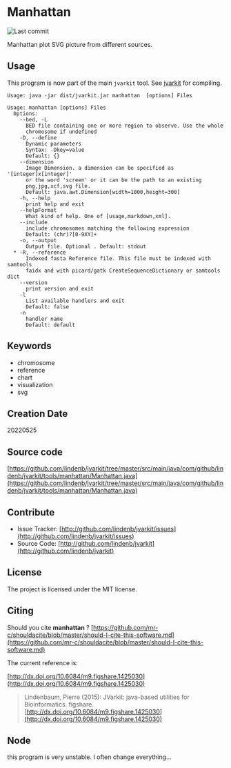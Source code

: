 # Manhattan

![Last commit](https://img.shields.io/github/last-commit/lindenb/jvarkit.png)

Manhattan plot SVG picture from different sources.


## Usage


This program is now part of the main `jvarkit` tool. See [jvarkit](JvarkitCentral.md) for compiling.


```
Usage: java -jar dist/jvarkit.jar manhattan  [options] Files

Usage: manhattan [options] Files
  Options:
    --bed, -L
      BED file containing one or more region to observe. Use the whole 
      chromosome if undefined
    -D, --define
      Dynamic parameters
      Syntax: -Dkey=value
      Default: {}
    --dimension
      Image Dimension. a dimension can be specified as '[integer]x[integer]' 
      or the word 'screen' or it can be the path to an existing 
      png,jpg,xcf,svg file.
      Default: java.awt.Dimension[width=1000,height=300]
    -h, --help
      print help and exit
    --helpFormat
      What kind of help. One of [usage,markdown,xml].
    --include
      include chromosomes matching the following expression
      Default: (chr)?[0-9XY]+
    -o, --output
      Output file. Optional . Default: stdout
  * -R, --reference
      Indexed fasta Reference file. This file must be indexed with samtools 
      faidx and with picard/gatk CreateSequenceDictionary or samtools dict
    --version
      print version and exit
    -l
      List available handlers and exit
      Default: false
    -n
      handler name
      Default: default

```


## Keywords

 * chromosome
 * reference
 * chart
 * visualization
 * svg



## Creation Date

20220525

## Source code 

[https://github.com/lindenb/jvarkit/tree/master/src/main/java/com/github/lindenb/jvarkit/tools/manhattan/Manhattan.java](https://github.com/lindenb/jvarkit/tree/master/src/main/java/com/github/lindenb/jvarkit/tools/manhattan/Manhattan.java)


## Contribute

- Issue Tracker: [http://github.com/lindenb/jvarkit/issues](http://github.com/lindenb/jvarkit/issues)
- Source Code: [http://github.com/lindenb/jvarkit](http://github.com/lindenb/jvarkit)

## License

The project is licensed under the MIT license.

## Citing

Should you cite **manhattan** ? [https://github.com/mr-c/shouldacite/blob/master/should-I-cite-this-software.md](https://github.com/mr-c/shouldacite/blob/master/should-I-cite-this-software.md)

The current reference is:

[http://dx.doi.org/10.6084/m9.figshare.1425030](http://dx.doi.org/10.6084/m9.figshare.1425030)

> Lindenbaum, Pierre (2015): JVarkit: java-based utilities for Bioinformatics. figshare.
> [http://dx.doi.org/10.6084/m9.figshare.1425030](http://dx.doi.org/10.6084/m9.figshare.1425030)


## Node

this program is very unstable. I often change everything...



